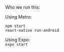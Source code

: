 Who we run this:

Using Metro:

<code>npm start</code>
<br>
<code>react-native run-android</code> 

Using Expo:
<br>
<code>expo start</code>
